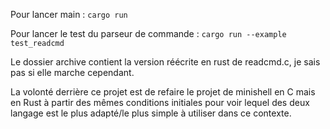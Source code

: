 Pour lancer main : `cargo run`

Pour lancer le test du parseur de commande : `cargo run --example test_readcmd`

Le dossier archive contient la version réécrite en rust de readcmd.c, je sais pas si elle marche cependant.

La volonté derrière ce projet est de refaire le projet de minishell en C mais en Rust à partir des mêmes conditions initiales pour voir lequel des deux langage est le plus adapté/le plus simple à utiliser dans ce contexte.
